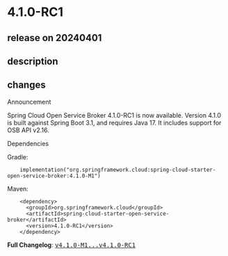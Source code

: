 # 4.1.0-RC1

## release on 20240401

## description

## changes

Announcement

Spring Cloud Open Service Broker 4.1.0-RC1 is now available. Version 4.1.0 is built against Spring Boot 3.1, and requires Java 17. It includes support for OSB API v2.16.

Dependencies

Gradle:

        implementation("org.springframework.cloud:spring-cloud-starter-open-service-broker:4.1.0-M1")

Maven:

        <dependency>
          <groupId>org.springframework.cloud</groupId>
          <artifactId>spring-cloud-starter-open-service-broker</artifactId>
          <version>4.1.0-RC1</version>
        </dependency>

<strong>Full Changelog</strong>: <a class="commit-link" href="https://github.com/spring-cloud/spring-cloud-open-service-broker/compare/v4.1.0-M1...v4.1.0-RC1"><tt>v4.1.0-M1...v4.1.0-RC1</tt></a>

